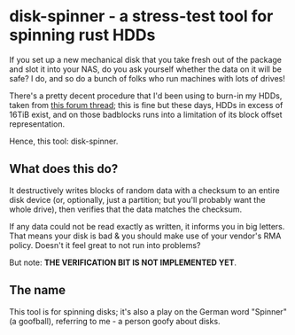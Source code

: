 # disk-spinner - a stress-test tool for spinning rust HDDs

If you set up a new mechanical disk that you take fresh out of the package and slot it into your NAS, do you ask yourself whether the data on it will be safe? I do, and so do a bunch of folks who run machines with lots of drives!

There's a pretty decent procedure that I'd been using to burn-in my HDDs, taken from [this forum thread](https://www.truenas.com/community/resources/hard-drive-burn-in-testing.92/); this is fine but these days, HDDs in excess of 16TiB exist, and on those badblocks runs into a limitation of its block offset representation.

Hence, this tool: disk-spinner.

## What does this do?

It destructively writes blocks of random data with a checksum to an entire disk device (or, optionally, just a partition; but you'll probably want the whole drive), then verifies that the data matches the checksum.

If any data could not be read exactly as written, it informs you in big letters. That means your disk is bad & you should make use of your vendor's RMA policy. Doesn't it feel great to not run into problems?

But note: **THE VERIFICATION BIT IS NOT IMPLEMENTED YET**.

## The name

This tool is for spinning disks; it's also a play on the German word "Spinner" (a goofball), referring to me - a person goofy about disks.
